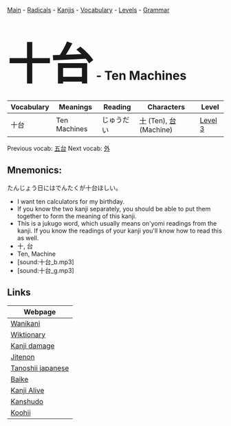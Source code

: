 <style> bigfont {font-size: 100px}</style>
[Main](../README.md) -
[Radicals](../radicals.md) -
[Kanjis](../kanjis.md) -
[Vocabulary](../vocabulary.md) -
[Levels](../levels.md) -
[Grammar](../grammar.md)
# <bigfont> 十台</bigfont> - Ten Machines 

| Vocabulary | Meanings | Reading | Characters | Level |
| --- | --- | --- | --- | --- |
| 十台 | Ten Machines | じゅうだい |  [十](../kanjis/十.md) (Ten), [台](../kanjis/台.md) (Machine) | [Level 3](../levels/wk_level3.md) |

Previous vocab: [五台](五台.md) Next vocab: [外](外.md) 

## Mnemonics:
たんじょう日にはでんたくが十台ほしい。
* I want ten calculators for my birthday.
* If you know the two kanji separately, you should be able to put them together to form the meaning of this kanji.
* This is a jukugo word, which usually means on'yomi readings from the kanji. If you know the readings of your kanji you'll know how to read this as well.
* 十, 台
* Ten, Machine
* [sound:十台_b.mp3]
* [sound:十台_g.mp3]


## Links 

| Webpage |
| --- |
| [Wanikani          ](https://www.wanikani.com/kanji/十台) |
| [Wiktionary        ](https://en.wiktionary.org/wiki/十台) |
| [Kanji damage      ](http://www.kanjidamage.com/kanji/search?utf8=✓&q=十台) |
| [Jitenon           ](https://jitenon.com/kanji/十台) |
| [Tanoshii japanese ](https://www.tanoshiijapanese.com/dictionary/kanji.cfm?k=十台) |
| [Baike             ](https://baike.baidu.com/item/十台) |
| [Kanji Alive       ](https://app.kanjialive.com/十台) |
| [Kanshudo          ](https://www.kanshudo.com/searchmn?q=十台) |
| [Koohii            ](https://kanji.koohii.com/study/kanji/十台) |
